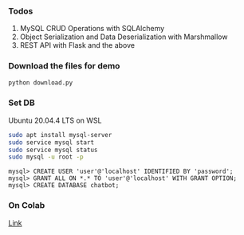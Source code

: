 ### Todos

1. MySQL CRUD Operations with SQLAlchemy
2. Object Serialization and Data Deserialization with Marshmallow
3. REST API with Flask and the above

### Download the files for demo

```bash
python download.py
```

### Set DB
Ubuntu 20.04.4 LTS on WSL
```bash
sudo apt install mysql-server
sudo service mysql start
sudo service mysql status
sudo mysql -u root -p
```

```mysql
mysql> CREATE USER 'user'@'localhost' IDENTIFIED BY 'password';
mysql> GRANT ALL ON *.* TO 'user'@'localhost' WITH GRANT OPTION;
mysql> CREATE DATABASE chatbot;
```

### On Colab

[Link](https://github.com/dotsnangles/chatbot-rest-api/blob/master/on_colab.ipynb)